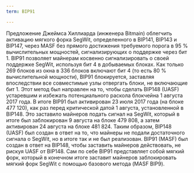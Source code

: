 ```yaml
---
term: BIP91

---
```

Предложение Джеймса Хиллиарда (инженера Bitmain) облегчить активацию мягкого форка SegWit, определенного в BIP141, BIP143 и BIP147, через MASF без прямого достижения требуемого порога в 95 % вычислительных мощностей, сигнализирующих о поддержке через бит 1. BIP91 позволяет майнерам косвенно сигнализировать о своей поддержке SegWit, используя бит 4 в добываемых блоках. Как только 269 блоков из окна в 336 блоков включают бит 4 (то есть 80 % вычислительной мощности), BIP91 блокируется, заставляя впоследствии все совместимые узлы отвергать блоки, не включающие бит 1. Этот метод был направлен на то, чтобы сделать BIP148 (UASF) устаревшим и избежать потенциального раскола блокчейна 1 августа 2017 года. В итоге BIP91 был активирован 23 июля 2017 года (на блоке 477 120), как раз перед критической датой 1 августа, установленной в BIP148. Это заставило майнеров подать сигнал на SegWit, который в итоге был заблокирован 9 августа на блоке 479 808, а затем активирован 24 августа на блоке 481 824. Таким образом, BIP148 (UASF) был создан в ответ на то, что майнеры не подали достаточного сигнала о SegWit, но в итоге так и не был реализован. BIP91 (MASF) был создан в ответ на BIP148, чтобы заставить майнеров действовать, не рискуя UASF от BIP148. Сам по себе BIP91 представляет собой мягкий форк, который в конечном итоге заставит майнеров заблокировать мягкий форк SegWit с помощью базового метода (MASF BIP9).